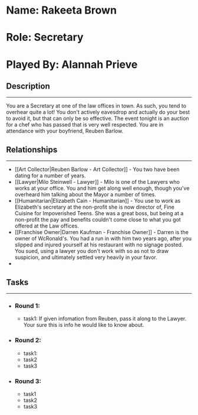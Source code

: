 # Name: Rakeeta Brown
# Role: Secretary
# Played By: Alannah Prieve

## Description
---
You are a Secretary at one of the law offices in town. As such, you tend to overhear quite a lot! You don't actively eavesdrop and actually do your best to avoid it, but that can only be so effective. The event tonight is an auction for a chef who has passed that is very well respected. You are in attendance with your boyfriend, Reuben Barlow.

## Relationships
---
- [[Art Collector|Reuben Barlow - Art Collector]]  - You two have been dating for a number of years.
- [[Lawyer|Milo Steinwell - Lawyer]]  - Milo is one of the Lawyers who works at your office. You and him get along well enough, though you've overheard him talking about the Mayor a number of times.
- [[Humanitarian|Elizabeth Cain - Humanitarian]]  - You use to work as Elizabeth's secretary at the non-profit she is now director of, Fine Cuisine for Impoverished Teens. She was a great boss, but being at a non-profit the pay and benefits couldn't come close to what you got offered at the Law offices.
- [[Franchise Owner|Darren Kaufman - Franchise Owner]] - Darren is the owner of WcRonald's. You had a run in with him two years ago, after you slipped and injured yourself at his restaurant with no signage posted. You sued, using a lawyer you don't work with so as not to draw suspicion, and ultimately settled very heavily in your favor.
- 
## Tasks
___
- ### Round 1: 
	- task1: If given infomation from Reuben, pass it along to the Lawyer. Your sure this is info he would like to know about.
- ### Round 2:
	- task1:
	- task2
	- task3
- ### Round 3:
	- task1
	- task2
	- task3